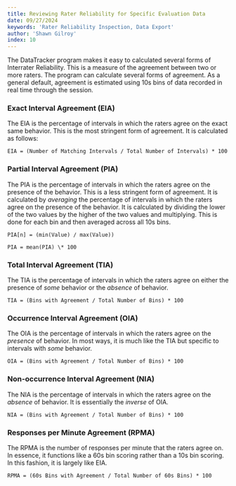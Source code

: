 ```yaml
---
title: Reviewing Rater Reliability for Specific Evaluation Data
date: 09/27/2024
keywords: 'Rater Reliability Inspection, Data Export'
author: 'Shawn Gilroy'
index: 10
---
```


The DataTracker program makes it easy to calculated several forms of Interrater Reliability. This is a measure of the agreement between two or more raters. The program can calculate several forms of agreement. As a general default, agreement is estimated using 10s bins of data recorded in real time through the session.

### Exact Interval Agreement (EIA)

The EIA is the percentage of intervals in which the raters agree on the exact same behavior. This is the most stringent form of agreement. It is calculated as follows:

```
EIA = (Number of Matching Intervals / Total Number of Intervals) * 100
```

### Partial Interval Agreement (PIA)

The PIA is the percentage of intervals in which the raters agree on the presence of the behavior. This is a less stringent form of agreement. It is calculated by _averaging_ the percentage of intervals in which the raters agree on the presence of the behavior. It is calculated by dividing the lower of the two values by the higher of the two values and multiplying. This is done for each bin and then averaged across all 10s bins.

```
PIA[n] = (min(Value) / max(Value))

PIA = mean(PIA) \* 100
```

### Total Interval Agreement (TIA)

The TIA is the percentage of intervals in which the raters agree on either the presence of _some_ behavior or the _absence_ of behavior.

```
TIA = (Bins with Agreement / Total Number of Bins) * 100
```

### Occurrence Interval Agreement (OIA)

The OIA is the percentage of intervals in which the raters agree on the _presence_ of behavior. In most ways, it is much like the TIA but specific to intervals with _some_ behavior.

```
OIA = (Bins with Agreement / Total Number of Bins) * 100
```

### Non-occurrence Interval Agreement (NIA)

The NIA is the percentage of intervals in which the raters agree on the _absence_ of behavior. It is essentially the _inverse_ of OIA.

```
NIA = (Bins with Agreement / Total Number of Bins) * 100
```

### Responses per Minute Agreement (RPMA)

The RPMA is the number of responses per minute that the raters agree on. In essence, it functions like a 60s bin scoring rather than a 10s bin scoring. In this fashion, it is largely like EIA.

```
RPMA = (60s Bins with Agreement / Total Number of 60s Bins) * 100
```
